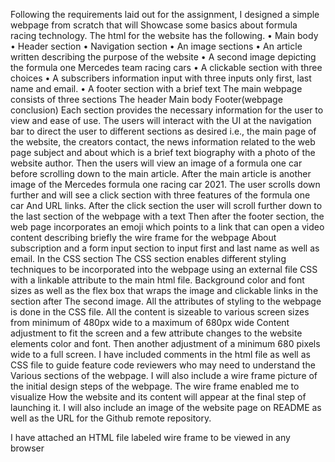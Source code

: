 Following the requirements laid out for the assignment, I designed a simple webpage from scratch that will
Showcase some basics about formula racing technology.
The html for the website has the following.
•	Main body
•	Header section
•	Navigation section
•	An image sections
•	An article written describing the purpose of the website
•	A second image depicting the formula one Mercedes team racing cars
•	A clickable section with three choices
•	A subscribers information input with three inputs only first, last name and email.
•	A footer section with a brief text 
The main webpage consists of three sections
The header
Main body
Footer(webpage conclusion)
Each section provides the necessary information for the user to view and ease of use.
The users will interact with the UI at the navigation bar to direct the user to different sections as desired
i.e., the main page of the website, the creators contact, the news information related to the web page
subject and about which is a brief text biography with a photo of the website author.
Then the users will view an image of a formula one car before scrolling down to the main article.
After the main article is another image of the Mercedes formula one racing car 2021.
The user scrolls down further and will see a click section with three features of the formula one car
And URL links.
After the click section the user will scroll further down to the last section of the webpage with a text
Then after the footer section, the web page incorporates an emoji which points to a link that can open a video content
describing briefly the wire frame for the webpage
About subscription and a form input section to input first and last name as well as email.
In the CSS section
The CSS section enables different styling techniques to be incorporated into the webpage using an external file
CSS with a linkable attribute to the main html file.
Background color and font sizes as well as the flex box that wraps the image and clickable links in the section after 
The second image.
All the attributes of styling to the webpage is done in the CSS file.
All the content is sizeable to various screen sizes from minimum of 480px wide to a maximum of 680px wide
Content adjustment to fit the screen and a few attribute changes to the website elements color and font.
Then another adjustment of a minimum 680 pixels wide to a full screen.
I have included comments in the html file as well as CSS file to guide feature code reviewers who may need to understand the
Various sections of the webpage.
I will also include a wire frame picture of the initial design steps of the webpage. The wire frame enabled me to visualize 
How the website and its content will appear at the final step of launching it.
I will also include an image of the website page on README as well as the URL for the Github remote repository.

I have attached an HTML file labeled wire frame to be viewed in any browser